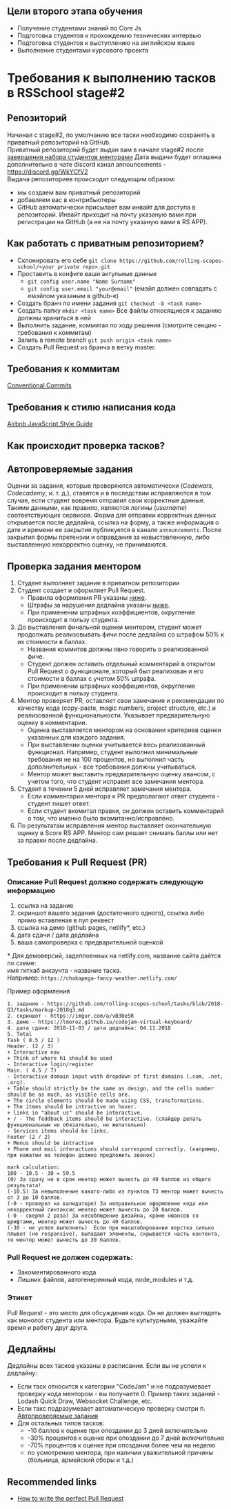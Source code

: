 ## Цели второго этапа обучения
- Получение студентами знаний по Core Js 
- Подготовка студентов к прохождению технических интервью
- Подтоговка студентов к выступлению на английском языке
- Выполнение студентами курсового проекта 

# Требования к выполнению тасков в RSSchool stage#2
## Репозиторий
 Начиная с stage#2, по умолчанию все таски необходимо сохранять в приватный репозиторий на GitHub.  
 Приватный репозиторий будет выдан вам в начале stage#2 после [завершения набора студентов менторами](technical-screening.md)
 Дата выдачи будет оглашена дополнительно в чате discord канал announcements - https://discord.gg/WkYCfV2  
 Выдача репозиториев происходит следующим образом:
  - мы создаем вам приватный репозиторий
  - добавляем вас в контрибьютеры
  - GitHub автоматически присылает вам инвайт для доступа в репозиторий. Инвайт приходит на почту указаную вами при регистрации на GitHub (а не на почту указаную вами в RS APP).
 
## Как работать с приватным репозиторием? 
* Склонировать его себе `git clone https://github.com/rolling-scopes-school/<your private repo>.git`
* Проставить в конфиге ваши актульные данные 
   * `git config user.name "Name Surname"`
   * `git config user.email "your@email"` (емэйл должен совпадать с емэйлом указаным в github-e)
* Создать бранч по имени задания `git checkout -b <task name>`
* Создать папку `mkdir <task name>` Все файлы относящиеся к заданию должны храниться в ней
* Выполнить задание, коммитая по ходу решения (смотрите секцию - требования к коммитам)
* Залить в remote branch `git push origin <task name>`
* Создать Pull Request из бранча <task name> в ветку master.
 
## Требования к коммитам
[Conventional Commits](git-convention.md)

## Требования к стилю написания кода
[Airbnb JavaScript Style Guide](https://github.com/airbnb/javascript)

## Как происходит проверка тасков?
## Автопроверяемые задания
Оценки за задания, которые проверяются автоматически (*Codewars*, *Codecademy*, и. т. д.), ставятся и в последствии исправляются в том случае, если студент вовремя отправил свои корректные данные. Такими данными, как правило, являются логины (*username*) соответствующих сервисов. Форма для отправки корректных данных открывается после дедлайна, ссылка на форму, а также информация о дате и времени ее закрытия публикуется в канале `announcements`. После закрытия формы претензии и оправдания за невыставленную, либо выставленную некорректно оценку, не принимаются.

## Проверка задания ментором
1. Студент выполняет задание в приватном репозитории
2. Студент создает и оформляет Pull Request. 
    - Правила оформления PR указаны [ниже](https://docs.rs.school/#/stage2?id=%d0%9e%d0%bf%d0%b8%d1%81%d0%b0%d0%bd%d0%b8%d0%b5-pull-request-%d0%b4%d0%be%d0%bb%d0%b6%d0%bd%d0%be-%d1%81%d0%be%d0%b4%d0%b5%d1%80%d0%b6%d0%b0%d1%82%d1%8c-%d1%81%d0%bb%d0%b5%d0%b4%d1%83%d1%8e%d1%89%d1%83%d1%8e-%d0%b8%d0%bd%d1%84%d0%be%d1%80%d0%bc%d0%b0%d1%86%d0%b8%d1%8e). 
    - Штрафы за нарушения дедлайна указаны [ниже](https://docs.rs.school/#/stage2?id=%d0%94%d0%b5%d0%b4%d0%bb%d0%b0%d0%b9%d0%bd%d1%8b). 
    - При применении штрафных коэффициентов, округление происходит в пользу студента. 
3. До выставления финальной оценки ментором, студент может продолжать реализовывать фичи после дедлайна со штрафом 50% к их стоимости в баллах. 
    - Названия коммитов должны явно говорить о реализованной фиче.
    - Студент должен оставить отдельный комментарий в открытом Pull Request о функционале, который был реализован и его стоимости в баллах с учетом 50% штрафа. 
    - При применении штрафных коэффициентов, округление происходит в пользу студента. 
4. Ментор проверяет PR, оставляет свои замечания и рекомендации по качеству кода (copy-paste, magic numbers, project structure, etc.) и реализованной функциональности.  Указывает предварительную оценку в комментарии. 
    - Оценка выставляется ментором на основании критериев оценки указанных для каждого задания. 
    - При выставлении оценки учитывается весь реализованный функционал. Например, студент выполнил минимальные требования не на 100 процентов, но выполнил часть дополнительных - все требования должны учитываться.
    - Ментор может выставить предварительную оценку авансом, с учетом того, что студент исправит все замечания ментора.
5. Студент в течении 5 дней исправляет замечания ментора.
    - Если комментарии ментора к PR предполагают ответ студента - студент пишет ответ. 
    - Если студент вкомитал правки, он должен оставить комментарий о том, что именно было вкомитанно/исправлено.
6. По результатам исправления ментор выставляет окончательную оценку в Score RS APP. Ментор сам решает снимать баллы или нет за правки после дедлайна.  


## Требования к Pull Request (PR)
### Описание Pull Request должно содержать следующую информацию
1. ссылка на задание
2. скриншот вашего задания (достаточного одного), ссылка либо прямо вставленая в пул реквест
3. ссылка на демо (github pages, netlify\*, etc.)
4. дата сдачи / дата дедлайна 
5. ваша самопроверка с предварительной оценкой

\* Для демоверсий, задеплоенных на netlify.com, название сайта даётся по схеме:  
имя гитхаб аккаунта - название таска.  
Например: `https://chakapega-fancy-weather.netlify.com/`
 
Пример оформления
```
1. задание - https://github.com/rolling-scopes-school/tasks/blob/2018-Q3/tasks/markup-2018q3.md
2. скриншот - https://imgur.com/a/vB30e5R
3. демо - https://lmoroz.github.io/codejam-virtual-keyboard/
4. дата сдачи: 2018-11-03 / дата дедлайна: 04.11.2018
5. Total
Task ( 8.5 / 12 )
Header. (2 / 3)
+ Interactive nav
+ Think of where h1 should be used
- Interactive login/register
Main. ( 4.5 / 7)
- Interactive domain input with dropdown of first domains (.com, .net, .org).
+ Table should strictly be the same as design, and the cells number should be as much, as visible cells are.
+ The circle elements should be made using CSS, transformations.
+ The itmes should be intractive on hover.
+ links in "about us" should be interactive.
+ / - The feddback items should be interactive. (слайдер делать функциональным не обязательно, но желательно)
- Services items should be links.
Footer (2 / 2)
+ Menus should be intractive
+ Phone and mail interactions should correspond correctly. (например, при нажатии на телефон должно предложить звонок)

mark calculation:
100 - 10.5 - 30 = 59.5
(0) За сдачу не в срок ментор может вычесть до 40 баллов из общего результата!
(-10.5) За невыполнение какого-либо из пунктов ТЗ ментор может вычесть от 3 до 10 баллов.
(-0 - проверял на валидаторе) За неправильное оформление кода или некорректный синтаксис ментор может вычесть до 20 баллов.
(-0 - сверял 2 раза) За несоблюдение дизайна, кроме нюансов со шрифтами, ментор может вычесть до 40 баллов.
(-30 - не успел выполнить)  Если при масштабировании верстка сильно плывет (не responsive), выпадают элементы, скрывается часть контента, то ментор может вычесть до 30 баллов.
```

### Pull Request не должен содержать:
- Закоментированного кода
- Лишних файлов, автогенеренный кода, node_modules и т.д.  

### Этикет
Pull Request - это место для обсуждения кода. Он не должен выглядеть как монолог студента или ментора. Будьте культурными, уважайте время и работу друг друга.

## Дедлайны
Дедлайны всех тасков указаны в расписании. 
Если вы не успели к дедлайну:
  - Если таск относится к категории "CodeJam" и не подразумевает проверку кода ментором - вы получаете 0. Пример таких заданий - Lodash Quick Draw, Websocket Challenge, etc.
  - Если такс подразумевает автоматическую проверку смотри п. [Автопроверяемые задания](#автопроверяемые-задания)
  - Для остальных типов тасков:
    - -10 баллов к оценке при опоздании до 3 дней включительно
    - -30% процентов к оценке при опоздании до 7 дней включительно
    - -70% процентов к оценке при опоздании более чем на неделю
    - по усмотрению ментора, при наличии уважительной причины (больница, армейский сборы и т.д.)

## Recommended links
- [How to write the perfect Pull Request](https://github.com/blog/1943-how-to-write-the-perfect-pull-request)
